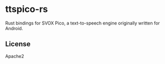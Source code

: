 # ttspico-rs
Rust bindings for SVOX Pico, a text-to-speech engine originally written for Android.

## License
Apache2
